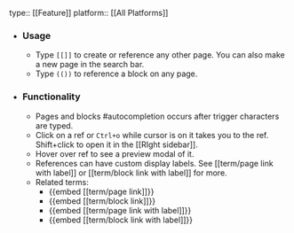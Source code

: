 type:: [[Feature]]
platform:: [[All Platforms]]

- ### Usage
	- Type `[[]]` to create or reference any other page. You can also make a new page in the search bar.
	- Type `(())` to reference a block on any page.
- ### Functionality
	- Pages and blocks #autocompletion occurs after trigger characters are typed.
	- Click on a ref or `Ctrl+o` while cursor is on it takes you to the ref. Shift+click to open it in the [[RIght sidebar]].
	- Hover over ref to see a preview modal of it.
	- References can have custom display labels. See [[term/page link with label]] or [[term/block link with label]] for more.
	- Related terms:
		- {{embed [[term/page link]]}}
		- {{embed [[term/block link]]}}
		- {{embed [[term/page link with label]]}}
		- {{embed [[term/block link with label]]}}